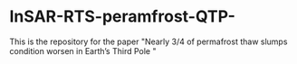 # InSAR-RTS-peramfrost-QTP-
This is the repository for the paper "Nearly 3/4 of permafrost thaw slumps condition worsen in Earth’s Third Pole "
